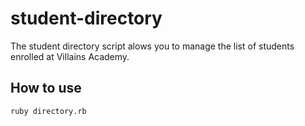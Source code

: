 # student-directory

The student directory script alows you to manage the list of students enrolled at Villains Academy.

## How to use

```shell
ruby directory.rb
```

